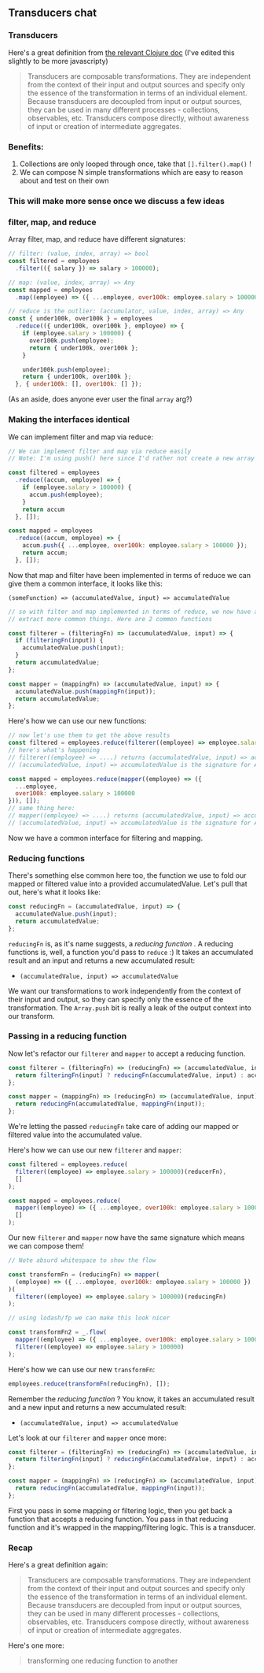 ## Transducers chat

### Transducers
Here's a great definition from [the relevant Clojure doc](https://clojure.org/reference/transducers) 
(I've edited this slightly to be more javascripty)

> Transducers are composable transformations. They are independent from the context of their input 
and output sources and specify only the essence of the transformation in terms of an individual 
element. Because transducers are decoupled from input or output sources, they can be used in many 
different processes - collections, observables, etc. Transducers compose directly, without 
awareness of input or creation of intermediate aggregates.

### Benefits:
1. Collections are only looped through once, take that `[].filter().map()` !
2. We can compose N simple transformations which are easy to reason about and test on their own

### This will make more sense once we discuss a few ideas

### filter, map, and reduce
Array filter, map, and reduce have different signatures:
```javascript
// filter: (value, index, array) => bool
const filtered = employees
  .filter(({ salary }) => salary > 100000);

// map: (value, index, array) => Any
const mapped = employees
  .map((employee) => ({ ...employee, over100k: employee.salary > 100000 }));

// reduce is the outlier: (accumulator, value, index, array) => Any
const { under100k, over100k } = employees
  .reduce(({ under100k, over100k }, employee) => {
    if (employee.salary > 100000) {
      over100k.push(employee);
      return { under100k, over100k };
    }

    under100k.push(employee);
    return { under100k, over100k };
  }, { under100k: [], over100k: [] });
```
(As an aside, does anyone ever user the final `array` arg?)

### Making the interfaces identical
We can implement filter and map via reduce:
```javascript
// We can implement filter and map via reduce easily
// Note: I'm using push() here since I'd rather not create a new array on each iteration via concat()

const filtered = employees
  .reduce((accum, employee) => {
    if (employee.salary > 100000) {
      accum.push(employee);
    }
    return accum
  }, []);

const mapped = employees
  .reduce((accum, employee) => {
    accum.push({ ...employee, over100k: employee.salary > 100000 });
    return accum;
  }, []);
```

Now that map and filter have been implemented in terms of reduce we can give them a common 
interface, it looks like this:

`(someFunction) => (accumulatedValue, input) => accumulatedValue`
```javascript
// so with filter and map implemented in terms of reduce, we now have a common interface. Let's
// extract more common things. Here are 2 common functions

const filterer = (filteringFn) => (accumulatedValue, input) => {
  if (filteringFn(input)) {
    accumulatedValue.push(input);
  }
  return accumulatedValue;
};

const mapper = (mappingFn) => (accumulatedValue, input) => {
  accumulatedValue.push(mappingFn(input));
  return accumulatedValue;
};
```
Here's how we can use our new functions:
```javascript
// now let's use them to get the above results
const filtered = employees.reduce(filterer((employee) => employee.salary > 100000), []);
// here's what's happening
// filterer((employee) => ....) returns (accumulatedValue, input) => accumulatedValue
// (accumulatedValue, input) => accumulatedValue is the signature for Array.reduce's callback

const mapped = employees.reduce(mapper((employee) => ({
  ...employee,
  over100k: employee.salary > 100000
})), []);
// same thing here:
// mapper((employee) => ....) returns (accumulatedValue, input) => accumulatedValue
// (accumulatedValue, input) => accumulatedValue is the signature for Array.reduce's callback
```

Now we have a common interface for filtering and mapping.

### Reducing functions
There's something else common here too, the function we use to fold our mapped or filtered value 
into a provided accumulatedValue. Let's pull that out, here's what it looks like:

```javascript
const reducingFn = (accumulatedValue, input) => {
  accumulatedValue.push(input);
  return accumulatedValue;
};
```
`reducingFn` is, as it's name suggests, a _reducing function_ . A reducing functions is, well, a 
function you'd pass to `reduce` :) It takes an accumulated result and an input and returns a new 
accumulated result: 
- `(accumulatedValue, input) => accumulatedValue`

We want our transformations to work independently from the context of their input and output, so they 
can specify only the essence of the transformation. The `Array.push` bit is really a leak of the output
context into our transform.

### Passing in a reducing function
Now let's refactor our `filterer` and `mapper` to accept a reducing function.

```javascript
const filterer = (filteringFn) => (reducingFn) => (accumulatedValue, input) => {
  return filteringFn(input) ? reducingFn(accumulatedValue, input) : accumulatedValue;
};

const mapper = (mappingFn) => (reducingFn) => (accumulatedValue, input) => {
  return reducingFn(accumulatedValue, mappingFn(input));
};
```
We're letting the passed `reducingFn` take care of adding our mapped or filtered value into the 
accumulated value.

Here's how we can use our new `filterer` and `mapper`:
```javascript
const filtered = employees.reduce(
  filterer((employee) => employee.salary > 100000)(reducerFn),
  []
);

const mapped = employees.reduce(
  mapper((employee) => ({ ...employee, over100k: employee.salary > 100000 }))(reducerFn),
  []
);
```

Our new `filterer` and `mapper` now have the same signature which means we can compose them! 
```javascript
// Note absurd whitespace to show the flow

const transformFn = (reducingFn) => mapper(
  (employee) => ({ ...employee, over100k: employee.salary > 100000 })
)(
  filterer((employee) => employee.salary > 100000)(reducingFn)
);

// using lodash/fp we can make this look nicer

const transformFn2 = _.flow(
  mapper((employee) => ({ ...employee, over100k: employee.salary > 100000 })),
  filterer((employee) => employee.salary > 100000)
);
```

Here's how we can use our new `transformFn`:
```javascript
employees.reduce(transformFn(reducingFn), []);
```

Remember the _reducing function_ ? You know, it takes an accumulated result and a new input and 
returns a new accumulated result: 
- `(accumulatedValue, input) => accumulatedValue`

Let's look at our `filterer` and `mapper` once more:
```javascript
const filterer = (filteringFn) => (reducingFn) => (accumulatedValue, input) => {
  return filteringFn(input) ? reducingFn(accumulatedValue, input) : accumulatedValue;
};

const mapper = (mappingFn) => (reducingFn) => (accumulatedValue, input) => {
  return reducingFn(accumulatedValue, mappingFn(input));
};
```

First you pass in some mapping or filtering logic, then you get back a function that accepts a reducing
function. You pass in that reducing function and it's wrapped in the mapping/filtering logic. This is
a transducer. 

### Recap

Here's a great definition again:
> Transducers are composable transformations. They are independent from the context of their input 
and output sources and specify only the essence of the transformation in terms of an individual 
element. Because transducers are decoupled from input or output sources, they can be used in many 
different processes - collections, observables, etc. Transducers compose directly, without 
awareness of input or creation of intermediate aggregates.

Here's one more:
> transforming one reducing function to another
